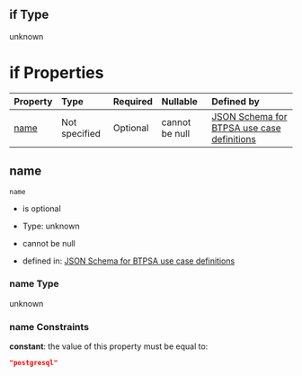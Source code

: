 ## if Type

unknown

# if Properties

| Property      | Type          | Required | Nullable       | Defined by                                                                                                                                                                                                        |
| :------------ | :------------ | :------- | :------------- | :---------------------------------------------------------------------------------------------------------------------------------------------------------------------------------------------------------------- |
| [name](#name) | Not specified | Optional | cannot be null | [JSON Schema for BTPSA use case definitions](btpsa-usecase-properties-services-items-allof-1-then-allof-83-if-properties-name.md "undefined#/properties/services/items/allOf/1/then/allOf/83/if/properties/name") |

## name



`name`

*   is optional

*   Type: unknown

*   cannot be null

*   defined in: [JSON Schema for BTPSA use case definitions](btpsa-usecase-properties-services-items-allof-1-then-allof-83-if-properties-name.md "undefined#/properties/services/items/allOf/1/then/allOf/83/if/properties/name")

### name Type

unknown

### name Constraints

**constant**: the value of this property must be equal to:

```json
"postgresql"
```
